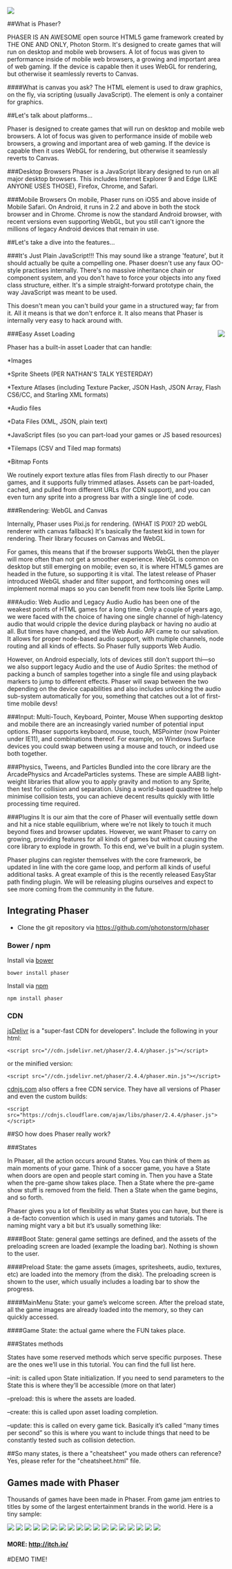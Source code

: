 <img src="http://phaser.io/images/img.png">

##What is Phaser?


PHASER IS AN AWESOME open source HTML5 game framework created by THE ONE AND ONLY, Photon Storm. It's designed to create games that will run on desktop and mobile web browsers. A lot of focus was given to performance inside of mobile web browsers, a growing and important area of web gaming. If the device is capable then it uses WebGL for rendering, but otherwise it seamlessly reverts to Canvas. 

####What is canvas you ask? 
The HTML <canvas> element is used to draw graphics, on the fly, via scripting (usually JavaScript). The <canvas> element is only a container for graphics.

##Let's talk about platforms...

Phaser is designed to create games that will run on desktop and mobile web browsers. A lot of focus was given to performance inside of mobile web browsers, a growing and important area of web gaming. If the device is capable then it uses WebGL for rendering, but otherwise it seamlessly reverts to Canvas.

###Desktop Browsers
Phaser is a JavaScript library designed to run on all major desktop browsers. This includes Internet Explorer 9 and Edge (LIKE ANYONE USES THOSE), Firefox, Chrome, and Safari.

###Mobile Browsers
On mobile, Phaser runs on iOS5 and above inside of Mobile Safari. On Android, it runs in 2.2 and above in both the stock browser and in Chrome. Chrome is now the standard Android browser, with recent versions even supporting WebGL, but you still can't ignore the millions of legacy Android devices that remain in use.

##Let's take a dive into the features...

###It's Just Plain JavaScript!!!
This may sound like a strange 'feature', but it should actually be quite a compelling one. Phaser doesn't use any faux OO-style practises internally. There's no massive inheritance chain or component system, and you don't have to force your objects into any fixed class structure, either. It's a simple straight-forward prototype chain, the way JavaScript was meant to be used.

This doesn't mean you can't build your game in a structured way; far from it. All it means is that we don't enforce it. It also means that Phaser is internally very easy to hack around with.


###Easy Asset Loading 
<img src="http://phaser.io/images/github/jump.jpg" align="right">

Phaser has a built-in asset Loader that can handle:

*Images

*Sprite Sheets (PER NATHAN'S TALK YESTERDAY)

*Texture Atlases (including Texture Packer, JSON Hash, JSON Array, Flash CS6/CC, and Starling XML formats)

*Audio files

*Data Files (XML, JSON, plain text)

*JavaScript files (so you can part-load your games or JS based resources)

*Tilemaps (CSV and Tiled map formats)

*Bitmap Fonts

We routinely export texture atlas files from Flash directly to our Phaser games, and it supports fully trimmed atlases. Assets can be part-loaded, cached, and pulled from different URLs (for CDN support), and you can even turn any sprite into a progress bar with a single line of code.

###Rendering: WebGL and Canvas

Internally, Phaser uses Pixi.js for rendering. (WHAT IS PIXI? 2D webGL renderer with canvas fallback) It's basically the fastest kid in town for rendering. Their library focuses on Canvas and WebGL.

For games, this means that if the browser supports WebGL then the player will more often than not get a smoother experience. WebGL is common on desktop but still emerging on mobile; even so, it is where HTML5 games are headed in the future, so supporting it is vital. The latest release of Phaser introduced WebGL shader and filter support, and forthcoming ones will implement normal maps so you can benefit from new tools like Sprite Lamp.

###Audio: Web Audio and Legacy Audio
Audio has been one of the weakest points of HTML games for a long time. Only a couple of years ago, we were faced with the choice of having one single channel of high-latency audio that would cripple the device during playback or having no audio at all. But times have changed, and the Web Audio API came to our salvation. It allows for proper node-based audio support, with multiple channels, node routing and all kinds of effects. So Phaser fully supports Web Audio.

However, on Android especially, lots of devices still don't support thi—so we also support legacy Audio and the use of Audio Sprites: the method of packing a bunch of samples together into a single file and using playback markers to jump to different effects. Phaser will swap between the two depending on the device capabilities and also includes unlocking the audio sub-system automatically for you, something that catches out a lot of first-time mobile devs!

###Input: Multi-Touch, Keyboard, Pointer, Mouse
When supporting desktop and mobile there are an increasingly varied number of potential input options. Phaser supports keyboard, mouse, touch, MSPointer (now Pointer under IE11), and combinations thereof. For example, on Windows Surface devices you could swap between using a mouse and touch, or indeed use both together.

###Physics, Tweens, and Particles
Bundled into the core library are the ArcadePhysics and ArcadeParticles systems. These are simple AABB light-weight libraries that allow you to apply gravity and motion to any Sprite, then test for collision and separation. Using a world-based quadtree to help minimise collision tests, you can achieve decent results quickly with little processing time required.

###Plugins
It is our aim that the core of Phaser will eventually settle down and hit a nice stable equilibrium, where we're not likely to touch it much beyond fixes and browser updates. However, we want Phaser to carry on growing, providing features for all kinds of games but without causing the core library to explode in growth. To this end, we've built in a plugin system.

Phaser plugins can register themselves with the core framework, be updated in line with the core game loop, and perform all kinds of useful additional tasks. A great example of this is the recently released EasyStar path finding plugin. We will be releasing plugins ourselves and expect to see more coming from the community in the future.

## Integrating Phaser

* Clone the git repository via https://github.com/photonstorm/phaser

### Bower / npm

Install via [bower](http://bower.io)

`bower install phaser`

Install via [npm](https://www.npmjs.com)

`npm install phaser`

### CDN

[jsDelivr](http://www.jsdelivr.com/#!phaser) is a "super-fast CDN for developers". Include the following in your html:

`<script src="//cdn.jsdelivr.net/phaser/2.4.4/phaser.js"></script>`

or the minified version:

`<script src="//cdn.jsdelivr.net/phaser/2.4.4/phaser.min.js"></script>`

[cdnjs.com](https://cdnjs.com/libraries/phaser) also offers a free CDN service. They have all versions of Phaser and even the custom builds:

`<script src="https://cdnjs.cloudflare.com/ajax/libs/phaser/2.4.4/phaser.js"></script>`


##SO how does Phaser really work?

###States

In Phaser, all the action occurs around States. You can think of them as main moments of your game. Think of a soccer game, you have a State when doors are open and people start coming in. Then you have a State when the pre-game show takes place. Then a State where the pre-game show stuff is removed from the field. Then a State when the game begins, and so forth.

Phaser gives you a lot of flexibility as what States you can have, but there is a de-facto convention which is used in many games and tutorials. The naming might vary a bit but it’s usually something like:

####Boot State: general game settings are defined, and the assets of the preloading screen are loaded (example the loading bar). Nothing is shown to the user.

####Preload State: the game assets (images, spritesheets, audio, textures, etc) are loaded into the memory (from the disk). The preloading screen is shown to the user, which usually includes a loading bar to show the progress.

####MainMenu State: your game’s welcome screen. After the preload state, all the game images are already loaded into the memory, so they can quickly accessed.

####Game State: the actual game where the FUN takes place.

###States methods

States have some reserved methods which serve specific purposes. These are the ones we’ll use in this tutorial. You can find the full list here.

–init: is called upon State initialization. If you need to send parameters to the State this is where they’ll be accessible (more on that later)

–preload: this is where the assets are loaded.

–create: this is called upon asset loading completion.

–update: this is called on every game tick. Basically it’s called “many times per second” so this is where you want to include things that need to be constantly tested such as collision detection.

##So many states, is there a "cheatsheet" you made others can reference?
Yes, please refer for the "cheatsheet.html" file.
 
## Games made with Phaser

Thousands of games have been made in Phaser. From game jam entries to titles by some of the largest entertainment brands in the world. Here is a tiny sample:

<img src= "http://phaser.io/images/github/241/bubble-academy.png">
<img src= "http://phaser.io/images/github/241/woodventure.png">
<img src= "http://phaser.io/images/github/241/hopsop.png">
<img src= "http://phaser.io/images/github/241/banana-mania.png">
<img src= "http://phaser.io/images/github/241/salazar.png">
<img src= "http://phaser.io/images/github/241/phaser-shmup.png">
<img src= "http://phaser.io/images/github/241/trappy-trap.png">
<img src= "http://phaser.io/images/github/241/runaway-ruins.png">
<img src= "http://phaser.io/images/github/241/ananias.png">
<img src= "http://phaser.io/images/github/shot1a.jpg">
<img src= "http://phaser.io/images/github/shot2a.jpg">
<img src= "http://phaser.io/images/github/shot3a.jpg">
<img src= "http://phaser.io/images/github/shot4a.jpg">
<img src= "http://phaser.io/images/github/shot5b.jpg">
<img src= "http://phaser.io/images/github/shot6b.jpg">
<img src= "http://phaser.io/images/github/shot7b.jpg">
<img src= "http://phaser.io/images/github/shot8.jpg">
<img src= "http://phaser.io/images/github/shot9.jpg">

#### MORE: http://itch.io/

#DEMO TIME!
